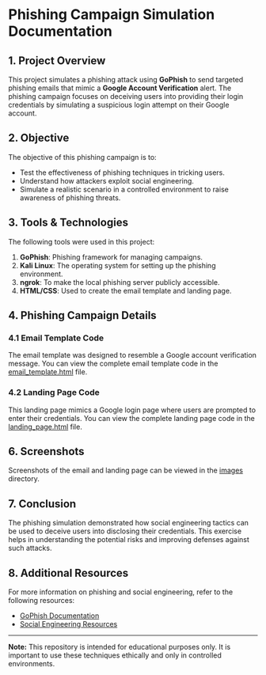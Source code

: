 # Phishing Campaign Simulation Documentation

## 1. Project Overview
This project simulates a phishing attack using **GoPhish** to send targeted phishing emails that mimic a **Google Account Verification** alert. The phishing campaign focuses on deceiving users into providing their login credentials by simulating a suspicious login attempt on their Google account.

## 2. Objective
The objective of this phishing campaign is to:
- Test the effectiveness of phishing techniques in tricking users.
- Understand how attackers exploit social engineering.
- Simulate a realistic scenario in a controlled environment to raise awareness of phishing threats.

## 3. Tools & Technologies
The following tools were used in this project:
1. **GoPhish**: Phishing framework for managing campaigns.
2. **Kali Linux**: The operating system for setting up the phishing environment.
3. **ngrok**: To make the local phishing server publicly accessible.
4. **HTML/CSS**: Used to create the email template and landing page.

## 4. Phishing Campaign Details

### 4.1 Email Template Code
The email template was designed to resemble a Google account verification message. You can view the complete email template code in the [email_template.html](email_template.html) file.

### 4.2 Landing Page Code
This landing page mimics a Google login page where users are prompted to enter their credentials. You can view the complete landing page code in the [landing_page.html](landing_page.html) file.

## 6. Screenshots
Screenshots of the email and landing page can be viewed in the [images](images) directory.

## 7. Conclusion
The phishing simulation demonstrated how social engineering tactics can be used to deceive users into disclosing their credentials. This exercise helps in understanding the potential risks and improving defenses against such attacks.

## 8. Additional Resources
For more information on phishing and social engineering, refer to the following resources:
- [GoPhish Documentation](https://gophish.com/docs/)
- [Social Engineering Resources](https://www.social-engineer.org/)

---

**Note:** This repository is intended for educational purposes only. It is important to use these techniques ethically and only in controlled environments.

